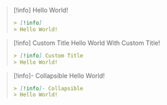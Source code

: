 > [!info]
> Hello World!
>```md
>> [!info]
>> Hello World!
> ```

> [!info] Custom Title
> Hello World With Custom Title!
>```md
>> [!info] Custom Title
>> Hello World!
> ```

> [!info]- Collapsible 
> Hello World!
>```md
>> [!info]- Collapsible
>> Hello World!
> ```
